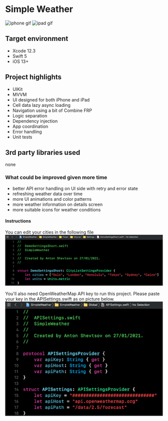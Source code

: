 # Simple Weather

![iphone gif](iphone-demo.gif) ![ipad gif](ipad-demo.gif)

## Target environment
- Xcode 12.3
- Swift 5
- iOS 13+

## Project highlights
- UIKit
- MVVM
- UI designed for both iPhone and iPad
- Cell data lazy async loading
- Navigation using a bit of Combine FRP
- Logic separation
- Dependency injection
- App coordination
- Error handling
- Unit tests

## 3rd party libraries used
none

### What could be improved given more time
- better API error handling on UI side with retry and error state
- refreshing weather data over time
- more UI animations and color patterns
- more weather information on details screen
- more suitable icons for weather conditions

#### Instructions
You can edit your cities in the following file
![cities file](cities.png)

You'll also need OpenWeatherMap API key to run this project.
Please paste your key in the APISettings.swift as on picture below.
![api settings](apisettings.png)
